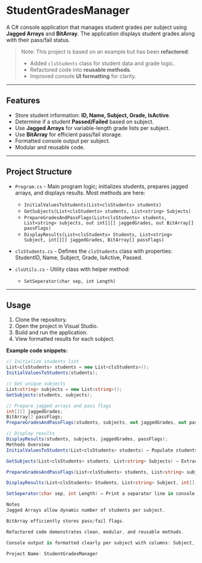 # StudentGradesManager

A C# console application that manages student grades per subject using **Jagged Arrays** and **BitArray**. The application displays student grades along with their pass/fail status.

> Note: This project is based on an example but has been **refactored**:
> - Added `clsStudents` class for student data and grade logic.
> - Refactored code into **reusable methods**.
> - Improved console **UI formatting** for clarity.

---

## Features

- Store student information: **ID, Name, Subject, Grade, IsActive**.
- Determine if a student **Passed/Failed** based on subject.
- Use **Jagged Arrays** for variable-length grade lists per subject.
- Use **BitArray** for efficient pass/fail storage.
- Formatted console output per subject.
- Modular and reusable code.

---

## Project Structure

- `Program.cs` - Main program logic; initializes students, prepares jagged arrays, and displays results. Most methods are here:  
  - `InitialValuesToStudents(List<clsStudents> students)`  
  - `GetSubjects(List<clsStudents> students, List<string> Subjects)`  
  - `PrepareGradesAndPassFlags(List<clsStudents> students, List<string> subjects, out int[][] jaggedGrades, out BitArray[] passFlags)`  
  - `DisplayResults(List<clsStudents> Students, List<string> Subject, int[][] jaggedGrades, BitArray[] passFlags)`  

- `clsStudents.cs` - Defines the `clsStudents` class with properties: StudentID, Name, Subject, Grade, IsActive, Passed.  

- `clsUtils.cs` - Utility class with helper method:  
  - `SetSeperator(char sep, int Length)`  

---

## Usage

1. Clone the repository.
2. Open the project in Visual Studio.
3. Build and run the application.
4. View formatted results for each subject.

**Example code snippets:**

```csharp
// Initialize students list
List<clsStudents> students = new List<clsStudents>();
InitialValuesToStudents(students);

// Get unique subjects
List<string> subjects = new List<string>();
GetSubjects(students, subjects);

// Prepare jagged arrays and pass flags
int[][] jaggedGrades;
BitArray[] passFlags;
PrepareGradesAndPassFlags(students, subjects, out jaggedGrades, out passFlags);

// Display results
DisplayResults(students, subjects, jaggedGrades, passFlags);
Methods Overview
InitialValuesToStudents(List<clsStudents> students) – Populate students list with initial data.

GetSubjects(List<clsStudents> students, List<string> Subjects) – Extract unique subjects from students.

PrepareGradesAndPassFlags(List<clsStudents> students, List<string> subjects, out int[][] jaggedGrades, out BitArray[] passFlags) – Create jagged arrays for grades and BitArray for pass/fail flags.

DisplayResults(List<clsStudents> Students, List<string> Subject, int[][] jaggedGrades, BitArray[] passFlags) – Display formatted results in console.

SetSeperator(char sep, int Length) – Print a separator line in console.

Notes
Jagged Arrays allow dynamic number of students per subject.

BitArray efficiently stores pass/fail flags.

Refactored code demonstrates clean, modular, and reusable methods.

Console output is formatted clearly per subject with columns: Subject, Name, Grade, Status.

Project Name: StudentGradesManager
